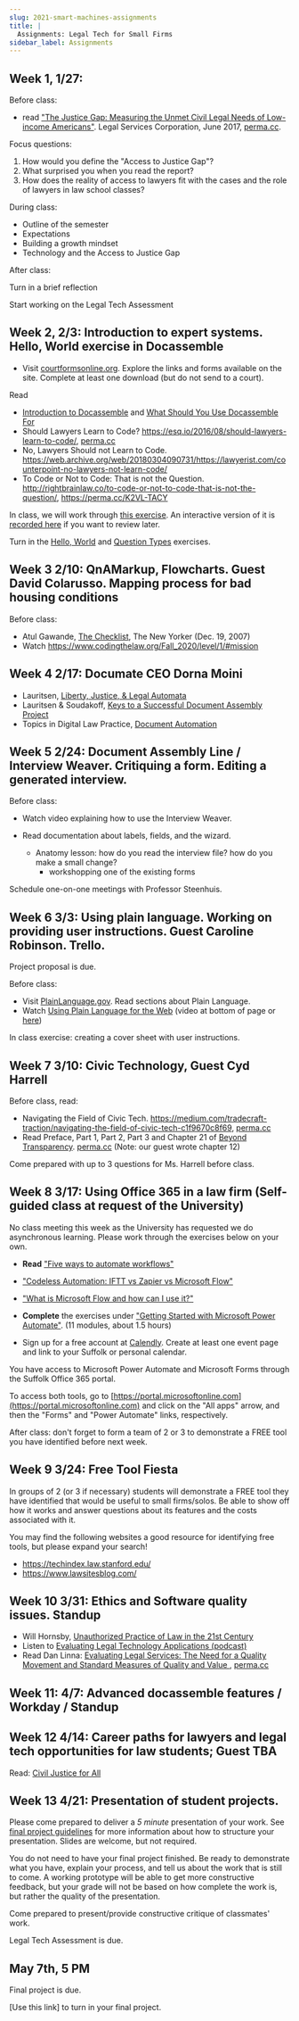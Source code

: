 ```yaml
---
slug: 2021-smart-machines-assignments
title: |
  Assignments: Legal Tech for Small Firms
sidebar_label: Assignments
---
```


## Week 1, 1/27: 

Before class: 
* read ["The Justice Gap: Measuring the Unmet Civil Legal Needs of Low-income Americans"](https://www.lsc.gov/sites/default/files/images/TheJusticeGap-FullReport.pdf). Legal Services Corporation, June 2017, [perma.cc](https://perma.cc/C9EP-7KL8).

Focus questions:
1. How would you define the "Access to Justice Gap"?
1. What surprised you when you read the report?
1. How does the reality of access to lawyers fit with the cases and the role of lawyers in law school classes?

During class:
* Outline of the semester
* Expectations
* Building a growth mindset
* Technology and the Access to Justice Gap

After class:

Turn in a brief reflection

Start working on the Legal Tech Assessment

## Week 2, 2/3: Introduction to expert systems. Hello, World exercise in Docassemble

* Visit [courtformsonline.org](https://courtformsonline.org). Explore the links
  and forms available on the site. Complete at least one download (but do not
  send to a court).

Read
* [Introduction to Docassemble](https://suffolklitlab.org/legal-tech-class/docs/introduction-to-docassemble) and [What Should You Use Docassemble For](https://suffolklitlab.org/legal-tech-class/docs/practical-guide-docassemble/practical-guide-docassemble)
* Should Lawyers Learn to Code? https://esq.io/2016/08/should-lawyers-learn-to-code/, [perma.cc](https://perma.cc/TC2H-F5QB)
* No, Lawyers Should not Learn to Code. https://web.archive.org/web/20180304090731/https://lawyerist.com/counterpoint-no-lawyers-not-learn-code/
* To Code or Not to Code: That is not the Question. http://rightbrainlaw.co/to-code-or-not-to-code-that-is-not-the-question/, https://perma.cc/K2VL-TACY 

In class, we will work through [this exercise](https://suffolklitlab.org/legal-tech-class/docs/classes/docacon-2020/hello-world). An interactive version of it is [recorded here](https://www.youtube.com/watch?v=Lsh_2qmTSAw) if you want to review later.

Turn in the [Hello, World](https://suffolklitlab.org/legal-tech-class/docs/classes/docacon-2020/hello-world#your-assignment) and [Question Types](https://suffolklitlab.org/legal-tech-class/docs/classes/docacon-2020/question-types#your-assignment) exercises.

## Week 3 2/10: QnAMarkup, Flowcharts. Guest David Colarusso. Mapping process for bad housing conditions

Before class:
* Atul Gawande, [The Checklist](http://www.newyorker.com/magazine/2007/12/10/the-checklist), The New Yorker (Dec. 19, 2007)
* Watch https://www.codingthelaw.org/Fall_2020/level/1/#mission

## Week 4 2/17: Documate CEO Dorna Moini
* Lauritsen, [Liberty, Justice, & Legal Automata](http://scholarship.kentlaw.iit.edu/cgi/viewcontent.cgi?article=3983&context=cklawreview)
* Lauritsen & Soudakoff, [Keys to a Successful Document Assembly Project](https://static1.squarespace.com/static/571acb59e707ebff3074f461/t/5946f745725e25bf7ad93c9b/1497823045990/keys.pdf)
*  Topics in Digital Law Practice, [Document Automation](https://youtu.be/1sCol4DDm78)

## Week 5 2/24: Document Assembly Line / Interview Weaver. Critiquing a form. Editing a generated interview.

Before class:
* Watch video explaining how to use the Interview Weaver.
* Read documentation about labels, fields, and the wizard.

  * Anatomy lesson: how do you read the interview file? how do you make a small change?
      * workshopping one of the existing forms

Schedule one-on-one meetings with Professor Steenhuis.

## Week 6 3/3: Using plain language. Working on providing user instructions. Guest Caroline Robinson. Trello.

Project proposal is due.

Before class:
* Visit [PlainLanguage.gov](https://www.plainlanguage.gov/about/definitions/). Read sections about Plain Language. 
* Watch [Using Plain Language for the Web](https://digital.gov/2015/09/16/using-plain-language-to-write-for-the-web/) (video at bottom of page or [here](https://www.youtube.com/watch?v=BB7oznnz3lQ))

In class exercise: creating a cover sheet with user instructions.

## Week 7 3/10: Civic Technology, Guest Cyd Harrell

Before class, read:
* Navigating the Field of Civic Tech. https://medium.com/tradecraft-traction/navigating-the-field-of-civic-tech-c1f9670c8f69, [perma.cc](https://perma.cc/K6HE-PXRF)
* Read Preface, Part 1, Part 2, Part 3 and Chapter 21 of [Beyond Transparency](https://beyondtransparency.org/). [perma.cc](https://perma.cc/WS56-B36F) (Note: our guest wrote chapter 12)

Come prepared with up to 3 questions for Ms. Harrell before class.

## Week 8 3/17: Using Office 365 in a law firm (Self-guided class at request of the University)

No class meeting this week as the University has requested we do asynchronous learning. Please work
through the exercises below on your own.

* **Read** ["Five ways to automate workflows"](https://www.attorneyatwork.com/five-ways-to-automate-workflows/)
* ["Codeless Automation: IFTT vs Zapier vs Microsoft
  Flow"](https://medium.com/better-programming/codeless-automation-ifttt-vs-zapier-vs-microsoft-flow-57d5bc56fc0e)
* ["What is Microsoft Flow and how can I use
  it?"](https://www.contentformula.com/blog/what-is-microsoft-flow-and-how-can-i-use-it/)

* **Complete** the exercises under ["Getting Started with Microsoft Power
  Automate"](https://docs.microsoft.com/en-us/learn/modules/get-started-flows/).
  (11 modules, about 1.5 hours)
* Sign up for a free account at [Calendly](https://calendly.com/). Create at least one event page and link to your Suffolk or personal calendar.

You have access to Microsoft Power Automate and Microsoft Forms through the
Suffolk Office 365 portal. 

To access both tools, go to
[https://portal.microsoftonline.com](https://portal.microsoftonline.com) and
click on the "All apps" arrow, and then the "Forms" and "Power Automate" links,
respectively.

After class: don't forget to form a team of 2 or 3 to demonstrate a FREE tool
you have identified before next week.

## Week 9 3/24: Free Tool Fiesta

In groups of 2 (or 3 if necessary) students will demonstrate a FREE tool they
have identified that would be useful to small firms/solos.  Be able to show off
how it works and answer questions about its features and the costs associated
with it. 

You may find the following websites a good resource for identifying free tools,
but please expand your search!

* https://techindex.law.stanford.edu/ 
* https://www.lawsitesblog.com/ 


## Week 10  3/31: Ethics and Software quality issues. Standup

* Will Hornsby, [Unauthorized Practice of Law in the 21st Century ](http://tdlp.classcaster.net/2012/03/30/tdlp-class-8-will-hornsby-unauthorized-practice-of-law-in-the-21st-century/0)
* Listen to [Evaluating Legal Technology Applications
  (podcast)](https://legaltalknetwork.com/podcasts/law-technology-now/2020/03/evaluating-legal-technology-applications/)
* Read Dan Linna: [Evaluating Legal Services: The Need for a Quality Movement
  and Standard Measures of Quality and Value
  ](https://www.legaltechlever.com/2020/03/evaluating-legal-services-the-need-for-a-quality-movement-and-standard-measures-of-quality-and-value-chapter-in-research-handbook-on-big-data-law/),
  [perma.cc](https://perma.cc/7K9D-KBK3)

## Week 11: 4/7: Advanced docassemble features / Workday / Standup

## Week 12 4/14: Career paths for lawyers and legal tech opportunities for law students; Guest TBA

Read: [Civil Justice for All](https://www.amacad.org/publication/civil-justice-for-all)

## Week 13 4/21: Presentation of student projects.

Please come prepared to deliver a *5 minute* presentation of your work. See [final
project guidelines](2021-smart-machines-rubric.md) for more information about how to structure your
presentation. Slides are welcome, but not required.

You do not need to have your final project finished. Be ready to demonstrate what
you have, explain your process, and tell us about the work that is still to come.
A working prototype will be able to get more constructive feedback, but your
grade will not be based on how complete the work is, but rather the quality of
the presentation.

Come prepared to present/provide constructive critique of classmates' work.

Legal Tech Assessment is due.

## May 7th, 5 PM

Final project is due.

[Use this
link]
to turn in your final project.